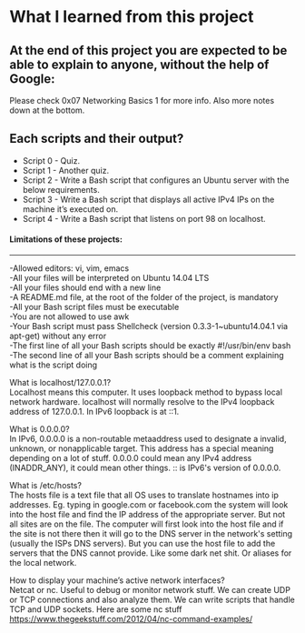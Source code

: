 # What I learned from this project  
At the end of this project you are expected to be able to explain to anyone, without the help of Google:  
---  

Please check 0x07 Networking Basics 1 for more info. Also more notes down at the bottom.   

## Each scripts and their output?  
* Script 0 - Quiz.      
* Script 1 - Another quiz.    
* Script 2 - Write a Bash script that configures an Ubuntu server with the below requirements.      
* Script 3 - Write a Bash script that displays all active IPv4 IPs on the machine it’s executed on.    
* Script 4 - Write a Bash script that listens on port 98 on localhost.    


#### Limitations of these projects:  
___

-Allowed editors: vi, vim, emacs  
-All your files will be interpreted on Ubuntu 14.04 LTS  
-All your files should end with a new line  
-A README.md file, at the root of the folder of the project, is mandatory  
-All your Bash script files must be executable  
-You are not allowed to use awk  
-Your Bash script must pass Shellcheck (version 0.3.3-1~ubuntu14.04.1 via apt-get) without any error  
-The first line of all your Bash scripts should be exactly #!/usr/bin/env bash  
-The second line of all your Bash scripts should be a comment explaining what is the script doing  





What is localhost/127.0.0.1?  
Localhost means this computer. It uses loopback method to bypass local network
hardware. localhost will normally resolve to the IPv4 loopback address of
127.0.0.1. In IPv6 loopback is at ::1.  


What is 0.0.0.0?  
In IPv6, 0.0.0.0 is a non-routable metaaddress used to designate a invalid,
unknown, or nonapplicable target. This address has a special meaning depending
on a lot of stuff. 0.0.0.0 could mean any IPv4 address (INADDR\_ANY), it could
mean other things.
:: is IPv6's version of 0.0.0.0.   

What is /etc/hosts?  
The hosts file is a text file that all OS uses to translate hostnames into ip
addresses. Eg. typing in google.com or facebook.com the system will look into
the host file and find the IP address of the appropriate server. But not all
sites are on the file. The computer will first look into the host file and if
the site is not there then it will go to the DNS server in the network's
setting (usually the ISPs DNS servers).
But you can use the host file to add the servers that the DNS cannot provide.
Like some dark net shit. Or aliases for the local network.  
   
How to display your machine’s active network interfaces?  
Netcat or nc. Useful to debug or monitor network stuff. We can create UDP or
TCP connections and also analyze them. We can write scripts that handle TCP and
UDP sockets. Here are some nc stuff
https://www.thegeekstuff.com/2012/04/nc-command-examples/  

